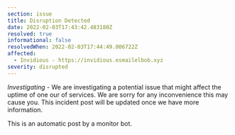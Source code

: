 ```yaml
---
section: issue
title: Disruption Detected
date: 2022-02-03T17:43:42.483180Z
resolved: true
informational: false
resolvedWhen: 2022-02-03T17:44:49.006722Z
affected:
  - Invidious - https://invidious.esmailelbob.xyz
severity: disrupted
---
```

*Investigating* - We are investigating a potential issue that might affect the uptime of one our of services. We are sorry for any inconvenience this may cause you. This incident post will be updated once we have more information.

This is an automatic post by a monitor bot.
        
